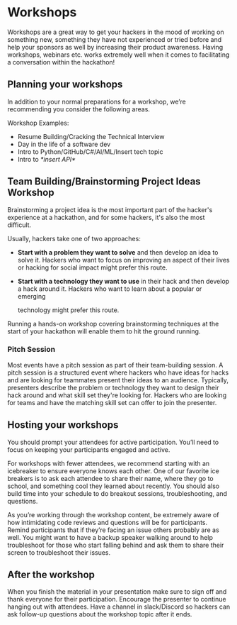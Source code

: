 # Workshops

Workshops are a great way to get your hackers in the mood of working on something new, something they have not experienced or tried before and help your sponsors as well by increasing their product awareness. Having workshops, webinars etc. works extremely well when it comes to facilitating a conversation within the hackathon!

## **Planning your workshops**

In addition to your normal preparations for a workshop, we’re recommending you consider the following areas.&#x20;

Workshop Examples:

* Resume Building/Cracking the Technical Interview
* Day in the life of a software dev
* Intro to Python/GitHub/C#/AI/ML/Insert tech topic
* Intro to _\*insert API\*_

## Team Building/Brainstorming Project Ideas Workshop

Brainstorming a project idea is the most important part of the hacker's experience at a hackathon, and for some hackers, it's also the most difficult.

Usually, hackers take one of two approaches:

* **Start with a problem they want to solve** and then develop an idea to solve it. Hackers who want to focus on improving an aspect of their lives or hacking for social impact might prefer this route.
*   **Start with a technology they want to use** in their hack and then develop a hack around it. Hackers who want to learn about a popular or emerging

    technology might prefer this route.

Running a hands-on workshop covering brainstorming techniques at the start of your hackathon will enable them to hit the ground running.&#x20;

### Pitch Session

Most events have a pitch session as part of their team-building session. A pitch session is a structured event where hackers who have ideas for hacks and are looking for teammates present their ideas to an audience. Typically, presenters describe the problem or technology they want to design their hack around and what skill set they're looking for. Hackers who are looking for teams and have the matching skill set can offer to join the presenter.

## **Hosting your workshops**

You should prompt your attendees for active participation. You’ll need to focus on keeping your participants engaged and active.&#x20;

For workshops with fewer attendees, we recommend starting with an icebreaker to ensure everyone knows each other. One of our favorite ice breakers is to ask each attendee to share their name, where they go to school, and something cool they learned about recently. You should also build time into your schedule to do breakout sessions, troubleshooting, and questions.

As you’re working through the workshop content, be extremely aware of how intimidating code reviews and questions will be for participants. Remind participants that if they’re facing an issue others probably are as well. You might want to have a backup speaker walking around to help troubleshoot for those who start falling behind and ask them to share their screen to troubleshoot their issues.

## **After the workshop**

When you finish the material in your presentation make sure to sign off and thank everyone for their participation. Encourage the presenter to continue hanging out with attendees. Have a channel in slack/Discord so hackers can ask follow-up questions about the workshop topic after it ends.&#x20;
